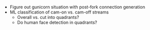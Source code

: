 * Figure out gunicorn situation with post-fork connection generation
* ML classification of cam-on vs. cam-off streams
  * Overall vs. cut into quadrants?
  * Do human face detection in quadrants?
